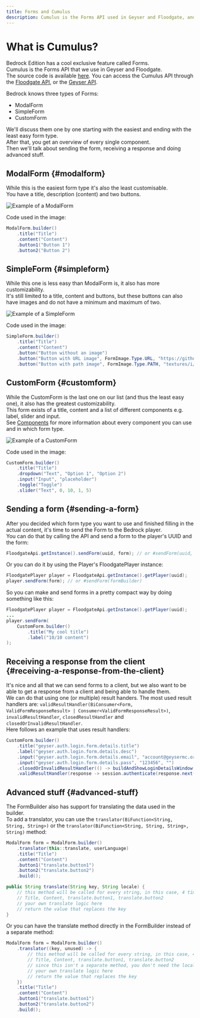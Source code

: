 ```yaml
---
title: Forms and Cumulus
description: Cumulus is the Forms API used in Geyser and Floodgate, and is available for use in projects that extend Geyser or Floodgate.
---
```


# What is Cumulus?

Bedrock Edition has a cool exclusive feature called Forms.  
Cumulus is the Forms API that we use in Geyser and Floodgate.  
The source code is available [here](https://github.com/GeyserMC/Cumulus). You can access the Cumulus API through the [Floodgate API](/floodgate/api/), or the [Geyser API](/geyser/api).

Bedrock knows three types of Forms:
* ModalForm
* SimpleForm
* CustomForm

We'll discuss them one by one starting with the easiest and ending with the least easy form type.  
After that, you get an overview of every single component.  
Then we'll talk about sending the form, receiving a response and doing advanced stuff.  

## ModalForm {#modalform}

While this is the easiest form type it's also the least customisable.  
You have a title, description (content) and two buttons.

![Example of a ModalForm](https://i.imgur.com/kMpMgOh.png)

Code used in the image:

```java
ModalForm.builder()
    .title("Title")
    .content("Content")
    .button1("Button 1")
    .button2("Button 2")
```

## SimpleForm {#simpleform}

While this one is less easy than ModalForm is, it also has more customizability.  
It's still limited to a title, content and buttons, but these buttons can also have images and do not have a minimum and maximum of two.

![Example of a SimpleForm](https://i.imgur.com/3rj2OQ2.png)

Code used in the image:
```java
SimpleForm.builder()
    .title("Title")
    .content("Content")
    .button("Button without an image")
    .button("Button with URL image", FormImage.Type.URL, "https://github.com/GeyserMC.png?size=200")
    .button("Button with path image", FormImage.Type.PATH, "textures/i/glyph_world_template.png")
```

## CustomForm {#customform}

While the CustomForm is the last one on our list (and thus the least easy one), it also has the greatest customizability.  
This form exists of a title, content and a list of different components e.g. label, slider and input.  
See [Components](https://github.com/GeyserMC/Cumulus/tree/master/src/main/java/org/geysermc/cumulus/component) for more information about every component you can use and in which form type.

![Example of a CustomForm](https://i.imgur.com/zHgxELm.png)

Code used in the image:

```java
CustomForm.builder()
    .title("Title")
    .dropdown("Text", "Option 1", "Option 2")
    .input("Input", "placeholder")
    .toggle("Toggle")
    .slider("Text", 0, 10, 1, 5)
```

## Sending a form {#sending-a-form}

After you decided which form type you want to use and finished filling in the actual content, it's time to send the Form to the Bedrock player.  
You can do that by calling the API and send a form to the player's UUID and the form:
```java
FloodgateApi.getInstance().sendForm(uuid, form); // or #sendForm(uuid, formBuilder)
```
Or you can do it by using the Player's FloodgatePlayer instance:
```java
FloodgatePlayer player = FloodgateApi.getInstance().getPlayer(uuid);
player.sendForm(form); // or #sendForm(formBuilder)
```
So you can make and send forms in a pretty compact way by doing something like this:
```java
FloodgatePlayer player = FloodgateApi.getInstance().getPlayer(uuid);
...
player.sendForm(
    CustomForm.builder()
        .title("My cool title")
        .label("10/10 content")
);
```

## Receiving a response from the client {#receiving-a-response-from-the-client}

It's nice and all that we can send forms to a client, but we also want to be able to get a response from a client and being able to handle them.  
We can do that using one (or multiple) result handers. The most used result handlers are: `validResultHandler(BiConsumer<Form, ValidFormResponseResult> | Consumer<ValidFormResponseResult>)`, `invalidResultHandler`, `closedResultHandler` and `closedOrInvalidResultHandler`.  
Here follows an example that uses result handlers:
```java
CustomForm.builder()
    .title("geyser.auth.login.form.details.title")
    .label("geyser.auth.login.form.details.desc")
    .input("geyser.auth.login.form.details.email", "account@geysermc.org", "")
    .input("geyser.auth.login.form.details.pass", "123456", "")
    .closedOrInvalidResultHandler(() -> buildAndShowLoginDetailsWindow(session))
    .validResultHandler(response -> session.authenticate(response.next(), response.next())));
```

## Advanced stuff {#advanced-stuff}

The FormBuilder also has support for translating the data used in the builder.  
To add a translator, you can use the `translator(BiFunction<String, String, String>)` or the `translator(BiFunction<String, String, String>, String)` method:
```java
ModalForm form = ModalForm.builder()
    .translator(this::translate, userLanguage)
    .title("Title")
    .content("Content")
    .button1("translate.button1")
    .button2("translate.button2")
    .build();

public String translate(String key, String locale) {
    // this method will be called for every string, in this case, 4 times:
    // Title, Content, translate.button1, translate.button2
    // your own translate logic here
    // return the value that replaces the key
}
```
Or you can have the translate method directly in the FormBuilder instead of a separate method:
```java
ModalForm form = ModalForm.builder()
    .translator((key, unused) -> {
        // this method will be called for every string, in this case, 4 times:
        // Title, Content, translate.button1, translate.button2
        // since this isn't a separate method, you don't need the locale argument, so it's unused.
        // your own translate logic here
        // return the value that replaces the key
    })
    .title("Title")
    .content("Content")
    .button1("translate.button1")
    .button2("translate.button2")
    .build();
```
